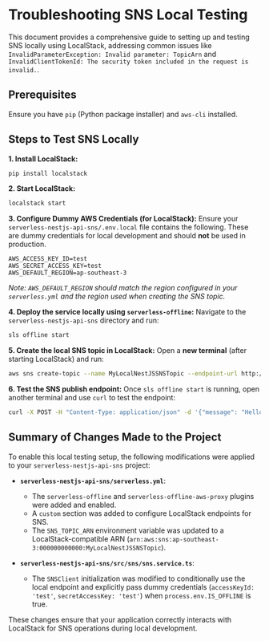 # Troubleshooting SNS Local Testing

This document provides a comprehensive guide to setting up and testing SNS locally using LocalStack, addressing common issues like `InvalidParameterException: Invalid parameter: TopicArn` and `InvalidClientTokenId: The security token included in the request is invalid.`.

## Prerequisites

Ensure you have `pip` (Python package installer) and `aws-cli` installed.

## Steps to Test SNS Locally

**1. Install LocalStack:**
```bash
pip install localstack
```

**2. Start LocalStack:**
```bash
localstack start
```

**3. Configure Dummy AWS Credentials (for LocalStack):**
Ensure your `serverless-nestjs-api-sns/.env.local` file contains the following. These are dummy credentials for local development and should **not** be used in production.

```
AWS_ACCESS_KEY_ID=test
AWS_SECRET_ACCESS_KEY=test
AWS_DEFAULT_REGION=ap-southeast-3
```
*Note: `AWS_DEFAULT_REGION` should match the region configured in your `serverless.yml` and the region used when creating the SNS topic.*

**4. Deploy the service locally using `serverless-offline`:**
Navigate to the `serverless-nestjs-api-sns` directory and run:
```bash
sls offline start
```

**5. Create the local SNS topic in LocalStack:**
Open a **new terminal** (after starting LocalStack) and run:
```bash
aws sns create-topic --name MyLocalNestJSSNSTopic --endpoint-url http://localhost:4566 --region ap-southeast-3
```

**6. Test the SNS publish endpoint:**
Once `sls offline start` is running, open another terminal and use `curl` to test the endpoint:
```bash
curl -X POST -H "Content-Type: application/json" -d '{"message": "Hello, world!", "subject": "Test Subject"}' http://localhost:4000/dev/sns/publish
```

## Summary of Changes Made to the Project

To enable this local testing setup, the following modifications were applied to your `serverless-nestjs-api-sns` project:

*   **`serverless-nestjs-api-sns/serverless.yml`**:
    *   The `serverless-offline` and `serverless-offline-aws-proxy` plugins were added and enabled.
    *   A `custom` section was added to configure LocalStack endpoints for SNS.
    *   The `SNS_TOPIC_ARN` environment variable was updated to a LocalStack-compatible ARN (`arn:aws:sns:ap-southeast-3:000000000000:MyLocalNestJSSNSTopic`).

*   **`serverless-nestjs-api-sns/src/sns/sns.service.ts`**:
    *   The `SNSClient` initialization was modified to conditionally use the local endpoint and explicitly pass dummy credentials (`accessKeyId: 'test'`, `secretAccessKey: 'test'`) when `process.env.IS_OFFLINE` is true.

These changes ensure that your application correctly interacts with LocalStack for SNS operations during local development.